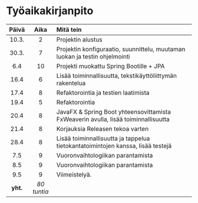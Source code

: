 # Työaikakirjanpito

|  Päivä   |     Aika      | Mitä tein                                                                          |
| :------: | :-----------: | :--------------------------------------------------------------------------------- |
|  10.3.   |       2       | Projektin alustus                                                                  |
|  30.3.   |       7       | Projektin konfiguraatio, suunnittelu, muutaman luokan ja testin ohjelmointi        |
|   6.4    |      10       | Projekti muokattu Spring Bootille + JPA                                            |
|   16.4   |       6       | Lisää toiminnallisuutta, tekstikäyttöliittymän rakentelua                          |
|   17.4   |       8       | Refaktorointia ja testien laatimista                                               |
|   19.4   |       5       | Refaktorointia                                                                     |
|   20.4   |       8       | JavaFX & Spring Boot yhteensovittamista FxWeaverin avulla, lisää toiminnallisuutta |
|   21.4   |       8       | Korjauksia Releasen tekoa varten                                                   |
|   28.4   |       8       | Lisää toiminnallisuutta ja tappelua tietokantatoimintojen kanssa, lisää testejä    |
|   7.5    |       9       | Vuoronvaihtologiikan parantamista                                                  |
|   8.5    |       9       | Vuoronvaihtologiikan parantamista                                                  |
|   9.5    |       9       | Viimeistelyä.                                                                      |
| **yht.** | _*80 tuntia*_ |
